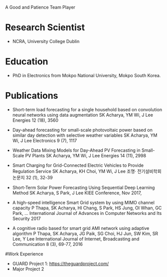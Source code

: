 A Good and Patience Team Player 

# Research Scientist
- NCRA, University College Dublin

# Education
- PhD in Electronics from Mokpo National University, Mokpo South Korea.

# Publications
- Short-term load forecasting for a single household based on convolution neural networks using data augmentation  SK Acharya, YM Wi, J Lee Energies 12 (18), 3560 
 
- Day-ahead forecasting for small-scale photovoltaic power based on similar day detection with selective weather variables SK Acharya, YM Wi, J Lee Electronics 9 (7), 1117

 - Weather Data Mixing Models for Day-Ahead PV Forecasting in Small-Scale PV Plants SK Acharya, YM Wi, J Lee Energies 14 (11), 2998

 - Smart Charging for Grid-Connected Electric Vehicles to Provide Regulation Service SK Acharya, KH Choi, YM Wi, J Lee 조명· 전기설비학회논문지 32 (1), 32-39

 - Short-Term Solar Power Forecasting Using Sequential Deep Learning Method SK Acharya, S Park, J Lee KIEE Conference, Nov 2017, 

- A high-speed intelligence Smart Grid system by using MIMO channel capacity  P Thapa, SK Acharya, HI Chang, S Park, HS Jung, OI Whan, GC Park, ... International Journal of Advances in Computer Networks and Its Security 2017

- A cognitive radio based for smart grid AMI network using adaptive algorithm P Thapa, SK Acharya, JG Paik, SG Choi, HJ Jun, SW Kim, SR Lee, Y Lee International Journal of Internet, Broadcasting and Communication 8 (3), 69-77, 2016


#Work Experience
- GUARD Project 1: https://theguardproject.com/  
- Major Project 2

  
